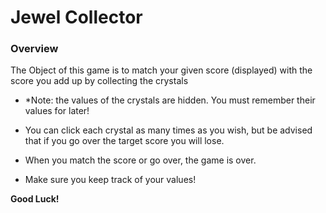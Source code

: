 # Jewel Collector

### Overview
The Object of this game is to match your given score (displayed) with the score you add up by collecting the crystals

* *Note: the values of the crystals are hidden.  You must remember their values for later!

* You can click each crystal as many times as you wish, but be advised that if you go over the target score you will lose.

* When you match the score or go over, the game is over.

* Make sure you keep track of your values!

**Good Luck!**